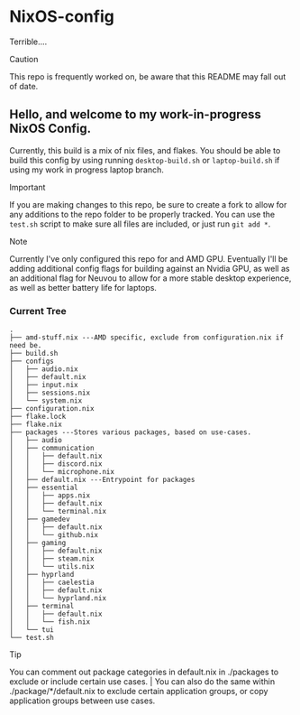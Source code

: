 # NixOS-config
 Terrible....

> [!CAUTION]
> This repo is frequently worked on, be aware that this README may fall out of date.

## Hello, and welcome to my work-in-progress NixOS Config.

Currently, this build is a mix of nix files, and flakes. You should be able to build this config by using running ``desktop-build.sh`` or ``laptop-build.sh`` if using my work in progress laptop branch.

> [!IMPORTANT]
> If you are making changes to this repo, be sure to create a fork to allow for any additions to the repo folder to be properly tracked. You can use the ``test.sh`` script to make sure all files are included, or just run ``git add *``.
 
> [!NOTE]
> Currently I've only configured this repo for and AMD GPU. Eventually I'll be adding additional config flags for building against an Nvidia GPU, as well as an additional flag for Neuvou to allow for a more stable desktop experience, as well as better battery life for laptops.



### Current Tree

```
.
├── amd-stuff.nix ---AMD specific, exclude from configuration.nix if need be.
├── build.sh
├── configs  
│   ├── audio.nix
│   ├── default.nix
│   ├── input.nix
│   ├── sessions.nix
│   └── system.nix
├── configuration.nix
├── flake.lock
├── flake.nix
├── packages ---Stores various packages, based on use-cases.
│   ├── audio
│   ├── communication
│   │   ├── default.nix
│   │   ├── discord.nix
│   │   └── microphone.nix
│   ├── default.nix ---Entrypoint for packages
│   ├── essential
│   │   ├── apps.nix
│   │   ├── default.nix
│   │   └── terminal.nix
│   ├── gamedev
│   │   ├── default.nix
│   │   └── github.nix
│   ├── gaming
│   │   ├── default.nix
│   │   ├── steam.nix
│   │   └── utils.nix
│   ├── hyprland
│   │   ├── caelestia
│   │   ├── default.nix
│   │   └── hyprland.nix
│   ├── terminal
│   │   ├── default.nix
│   │   └── fish.nix
│   └── tui
└── test.sh
```

> [!TIP]
> You can comment out package categories in default.nix in ./packages to exclude or include certain use cases. | You can also do the same within ./package/*/default.nix to exclude certain application groups, or copy application groups between use cases.






